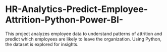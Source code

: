 # HR-Analytics-Predict-Employee-Attrition-Python-Power-BI-
This project analyzes employee data to understand patterns of attrition and predict which employees are likely to leave the organization. Using Python, the dataset is explored for insights. 
